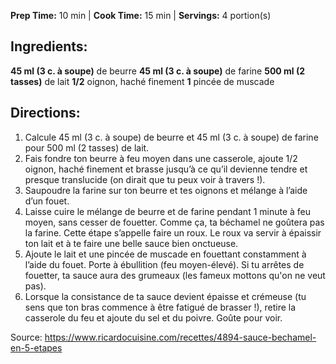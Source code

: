 **Prep Time:** 10 min  | **Cook Time:** 15 min  | **Servings:** 4 portion(s) 

## Ingredients:
**45 ml (3 c. à soupe)** de beurre
**45 ml (3 c. à soupe)** de farine
**500 ml (2 tasses)** de lait
**1/2** oignon, haché finement
**1** pincée de muscade

## Directions:
1. Calcule 45 ml (3 c. à soupe) de beurre et 45 ml (3 c. à soupe) de farine pour 500 ml (2 tasses) de lait.
2. Fais fondre ton beurre à feu moyen dans une casserole, ajoute 1/2 oignon, haché finement et brasse jusqu’à ce qu’il devienne tendre et presque translucide (on dirait que tu peux voir à travers !).
3. Saupoudre la farine sur ton beurre et tes oignons et mélange à l’aide d’un fouet.
4. Laisse cuire le mélange de beurre et de farine pendant 1 minute à feu moyen, sans cesser de fouetter. Comme ça, ta béchamel ne goûtera pas la farine. Cette étape s’appelle faire un roux. Le roux va servir à épaissir ton lait et à te faire une belle sauce bien onctueuse.
5. Ajoute le lait et une pincée de muscade en fouettant constamment à l’aide du fouet. Porte à ébullition (feu moyen-élevé). Si tu arrêtes de fouetter, ta sauce aura des grumeaux (les fameux mottons qu'on ne veut pas).
6. Lorsque la consistance de ta sauce devient épaisse et crémeuse (tu sens que ton bras commence à être fatigué de brasser !), retire la casserole du feu et ajoute du sel et du poivre. Goûte pour voir.

Source: https://www.ricardocuisine.com/recettes/4894-sauce-bechamel-en-5-etapes